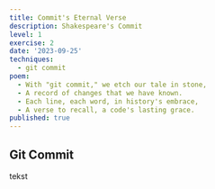 ```yaml
---
title: Commit's Eternal Verse
description: Shakespeare's Commit
level: 1
exercise: 2
date: '2023-09-25'
techniques:
  - git commit
poem:
  - With "git commit," we etch our tale in stone,
  - A record of changes that we have known.
  - Each line, each word, in history's embrace,
  - A verse to recall, a code's lasting grace.
published: true
---
```


## Git Commit

tekst
